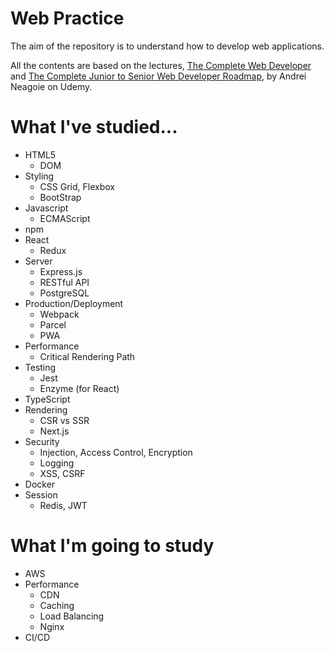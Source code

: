 # Web Practice
The aim of the repository is to understand how to develop web applications.

All the contents are based on the lectures, [The Complete Web Developer](https://www.udemy.com/course/the-complete-web-developer-zero-to-mastery/) and [The Complete Junior to Senior Web Developer Roadmap](https://www.udemy.com/course/the-complete-junior-to-senior-web-developer-roadmap/), by Andrei Neagoie on Udemy.

# What I've studied...
* HTML5
  * DOM
* Styling
  * CSS Grid, Flexbox
  * BootStrap
* Javascript
  * ECMAScript
* npm
* React
  * Redux
* Server
  * Express.js
  * RESTful API
  * PostgreSQL
* Production/Deployment
  * Webpack
  * Parcel
  * PWA
* Performance
  * Critical Rendering Path
* Testing
  * Jest
  * Enzyme (for React)
* TypeScript
* Rendering
  * CSR vs SSR
  * Next.js
* Security
  * Injection, Access Control, Encryption
  * Logging
  * XSS, CSRF
* Docker
* Session
  * Redis, JWT

# What I'm going to study
* AWS
* Performance
  * CDN
  * Caching
  * Load Balancing
  * Nginx
* CI/CD
